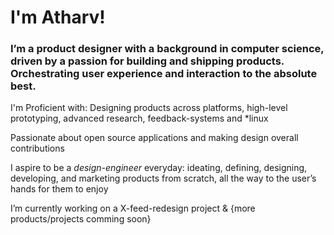 # I'm Atharv!
### I’m a product designer with a background in computer science, driven by a passion for building and shipping products. Orchestrating user experience and interaction to the absolute best.

I'm Proficient with: 
Designing products across platforms, high-level prototyping, advanced research, feedback-systems and *linux

Passionate about open source applications and making design overall contributions



I aspire to be a _design-engineer_ everyday: ideating, defining, designing, developing, and marketing products from scratch, all the way to the user’s hands for them to enjoy

I’m currently working on a X-feed-redesign project &
{more products/projects comming soon}
